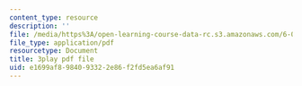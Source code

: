 ```yaml
---
content_type: resource
description: ''
file: /media/https%3A/open-learning-course-data-rc.s3.amazonaws.com/6-006-introduction-to-algorithms-spring-2020/e1699af8984093322e86f2fd5ea6af91_i9OAOk0CUQE.pdf
file_type: application/pdf
resourcetype: Document
title: 3play pdf file
uid: e1699af8-9840-9332-2e86-f2fd5ea6af91
---
```

